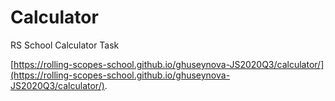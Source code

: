 # Calculator
RS School Calculator Task

[https://rolling-scopes-school.github.io/ghuseynova-JS2020Q3/calculator/](https://rolling-scopes-school.github.io/ghuseynova-JS2020Q3/calculator/).
